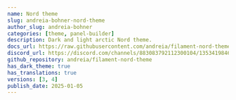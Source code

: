 ```yaml
---
name: Nord theme
slug: andreia-bohner-nord-theme
author_slug: andreia-bohner
categories: [theme, panel-builder]
description: Dark and light arctic Nord theme.
docs_url: https://raw.githubusercontent.com/andreia/filament-nord-theme/main/README.md
discord_url: https://discord.com/channels/883083792112300104/1353419846003724378
github_repository: andreia/filament-nord-theme
has_dark_theme: true
has_translations: true
versions: [3, 4]
publish_date: 2025-01-05
---
```

